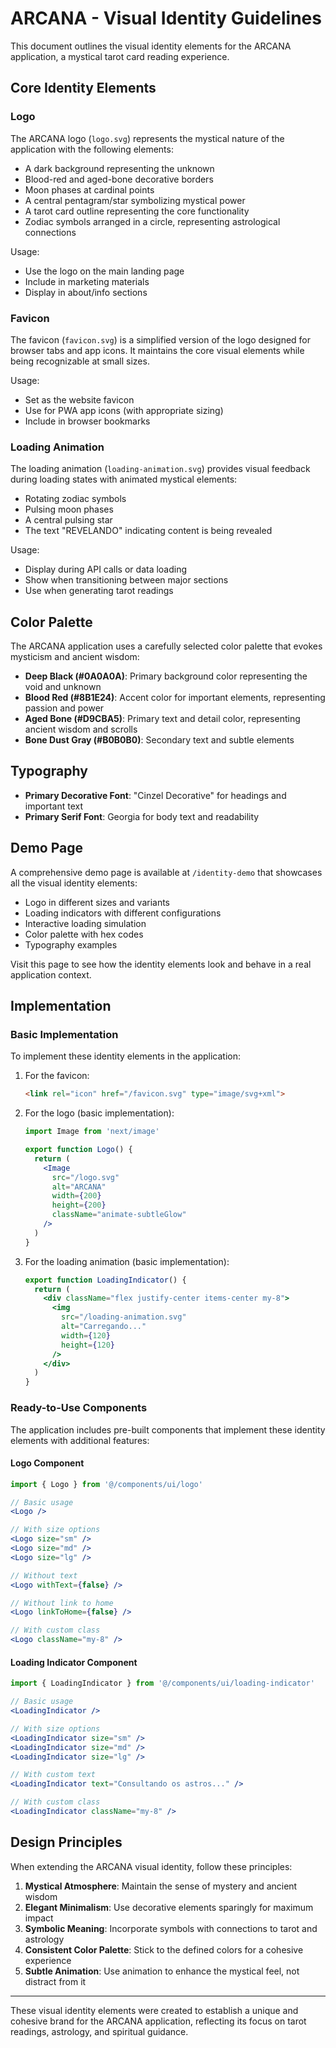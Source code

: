 # ARCANA - Visual Identity Guidelines

This document outlines the visual identity elements for the ARCANA application, a mystical tarot card reading experience.

## Core Identity Elements

### Logo

The ARCANA logo (`logo.svg`) represents the mystical nature of the application with the following elements:
- A dark background representing the unknown
- Blood-red and aged-bone decorative borders
- Moon phases at cardinal points
- A central pentagram/star symbolizing mystical power
- A tarot card outline representing the core functionality
- Zodiac symbols arranged in a circle, representing astrological connections

Usage:
- Use the logo on the main landing page
- Include in marketing materials
- Display in about/info sections

### Favicon

The favicon (`favicon.svg`) is a simplified version of the logo designed for browser tabs and app icons. It maintains the core visual elements while being recognizable at small sizes.

Usage:
- Set as the website favicon
- Use for PWA app icons (with appropriate sizing)
- Include in browser bookmarks

### Loading Animation

The loading animation (`loading-animation.svg`) provides visual feedback during loading states with animated mystical elements:
- Rotating zodiac symbols
- Pulsing moon phases
- A central pulsing star
- The text "REVELANDO" indicating content is being revealed

Usage:
- Display during API calls or data loading
- Show when transitioning between major sections
- Use when generating tarot readings

## Color Palette

The ARCANA application uses a carefully selected color palette that evokes mysticism and ancient wisdom:

- **Deep Black (#0A0A0A)**: Primary background color representing the void and unknown
- **Blood Red (#8B1E24)**: Accent color for important elements, representing passion and power
- **Aged Bone (#D9CBA5)**: Primary text and detail color, representing ancient wisdom and scrolls
- **Bone Dust Gray (#B0B0B0)**: Secondary text and subtle elements

## Typography

- **Primary Decorative Font**: "Cinzel Decorative" for headings and important text
- **Primary Serif Font**: Georgia for body text and readability

## Demo Page

A comprehensive demo page is available at `/identity-demo` that showcases all the visual identity elements:

- Logo in different sizes and variants
- Loading indicators with different configurations
- Interactive loading simulation
- Color palette with hex codes
- Typography examples

Visit this page to see how the identity elements look and behave in a real application context.

## Implementation

### Basic Implementation

To implement these identity elements in the application:

1. For the favicon:
   ```html
   <link rel="icon" href="/favicon.svg" type="image/svg+xml">
   ```

2. For the logo (basic implementation):
   ```jsx
   import Image from 'next/image'

   export function Logo() {
     return (
       <Image 
         src="/logo.svg" 
         alt="ARCANA" 
         width={200} 
         height={200} 
         className="animate-subtleGlow"
       />
     )
   }
   ```

3. For the loading animation (basic implementation):
   ```jsx
   export function LoadingIndicator() {
     return (
       <div className="flex justify-center items-center my-8">
         <img 
           src="/loading-animation.svg" 
           alt="Carregando..." 
           width={120} 
           height={120} 
         />
       </div>
     )
   }
   ```

### Ready-to-Use Components

The application includes pre-built components that implement these identity elements with additional features:

#### Logo Component

```jsx
import { Logo } from '@/components/ui/logo'

// Basic usage
<Logo />

// With size options
<Logo size="sm" />
<Logo size="md" />
<Logo size="lg" />

// Without text
<Logo withText={false} />

// Without link to home
<Logo linkToHome={false} />

// With custom class
<Logo className="my-8" />
```

#### Loading Indicator Component

```jsx
import { LoadingIndicator } from '@/components/ui/loading-indicator'

// Basic usage
<LoadingIndicator />

// With size options
<LoadingIndicator size="sm" />
<LoadingIndicator size="md" />
<LoadingIndicator size="lg" />

// With custom text
<LoadingIndicator text="Consultando os astros..." />

// With custom class
<LoadingIndicator className="my-8" />
```

## Design Principles

When extending the ARCANA visual identity, follow these principles:

1. **Mystical Atmosphere**: Maintain the sense of mystery and ancient wisdom
2. **Elegant Minimalism**: Use decorative elements sparingly for maximum impact
3. **Symbolic Meaning**: Incorporate symbols with connections to tarot and astrology
4. **Consistent Color Palette**: Stick to the defined colors for a cohesive experience
5. **Subtle Animation**: Use animation to enhance the mystical feel, not distract from it

---

These visual identity elements were created to establish a unique and cohesive brand for the ARCANA application, reflecting its focus on tarot readings, astrology, and spiritual guidance.
